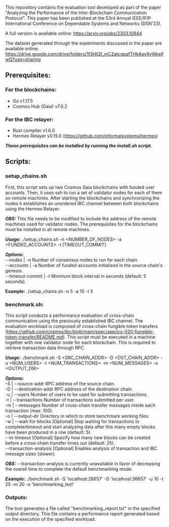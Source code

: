 This repository contains the evaluation tool developed as part of the paper "Analyzing the Performance of the Inter-Blockchain Communication Protocol". This paper has been published at the 53rd Annual IEEE/IFIP International Conference on Dependable Systems and Networks (DSN'23).

A full version is available online: https://arxiv.org/abs/2303.10844

The dataset generated through the experiments discussed in the paper are available online: https://drive.google.com/drive/folders/1f3t4Qf_mC2atcgpafTHk4qv9vWesjfwQ?usp=sharing

## Prerequisites:
### For the blockchains:
- Go v1.17.5
- Cosmos Hub (Gaia) v7.0.2

### For the IBC relayer:
- Rust compiler v1.6.0
- Hermes Relayer v0.15.0 (https://github.com/informalsystems/hermes)

***Those prerequisites can be installed by running the install.sh script.***


## Scripts:
### setup_chains.sh
First, this script sets up two Cosmos Gaia blockchains with funded user accounts. Then, it uses ssh to run a set of validator nodes for each of them on remote machines.
After starting the blockchains and synchronizing the nodes it establishes an unordered IBC channel between both blockchains using the Hermes Relayer.

***OBS:*** This file needs to be modified to include the address of the remote machines used for validator nodes. The prerequisites for the blockchains must be installed in all remote machines.

***Usage:*** ./setup_chains.sh -n <NUMBER_OF_NODES> -a <FUNDED_ACCOUNTS> -t [TIMEOUT_COMMIT]

***Options:***   
  --nodes          | -n       Number of consensus nodes to run for each chain.  
  --accounts       | -a       Number of funded accounts initialized in the source chain's genesis.  
  --timeout-commit | -t       Minimum block interval in seconds (default: 5 seconds).
  
**Example:** ./setup_chains.sh -n 5 -a 10 -t 5

### benchmark.sh:
This script conducts a performance evaluation of cross-chain communication using the previously established IBC channel.
The evaluation workload is composed of cross-chain fungible token transfers (https://github.com/cosmos/ibc/blob/main/spec/app/ics-020-fungible-token-transfer/README.md).
This script must be executed in a machine together with one validator node for each blockchain. This is required to retrieve transaction data through RPC.

***Usage:*** ./benchmark.sh -S <SRC_CHAIN_ADDR> -D <DST_CHAIN_ADDR> -u <NUM_USERS> -t <NUM_TRANSACTIONS> -m <NUM_MESSAGES> -o <OUTPUT_DIR>

***Options:***  
  -S | --source-addr         RPC address of the source chain.  
  -D | --destination-addr    RPC address of the destination chain.  
  -u | --users               Number of users to be used for submitting transactions.  
  -t | --transactions        Number of transactions submitted per user.  
  -m | --messages            Number of cross-chain transfer messages inside each transaction (max: 100).  
  -o | --output-dir          Directory in which to store benchmark working files.  
  -w | --wait-for-blocks     [Optional] Stop waiting for transactions to complete/timeout and start analyzing data after this many empty blocks have been produced in a row (default: 5).  
  --tx-timeout               [Optional] Specify how many new blocks can be created before a cross-chain transfer times out (default: 25).  
  --transaction-analysis     [Optional] Enables analysis of transaction and IBC message sizes (slower).  
  
***OBS:*** --transaction-analysis is currently unavailable in favor of decreasing the overall time to complete the default benchmarking mode.

***Example:*** ./benchmark.sh -S 'localhost:26657' -D 'localhost:36657' -u 10 -t 25 -m 20 -o 'benchmarking_test'

### Outputs:
The tool generates a file called "benchmarking_report.txt" in the specified output directory. This file contains a performance report generated based on the execution of the specified workload.

